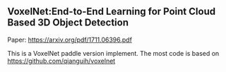 ## VoxelNet:End-to-End Learning for Point Cloud Based 3D Object Detection
Paper: https://arxiv.org/pdf/1711.06396.pdf

This is a VoxelNet paddle version implement.
The most code is based on https://github.com/qianguih/voxelnet